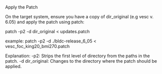 Apply the Patch

On the target system, ensure you have a copy of dir_original (e.g vesc v. 6.05) and apply the patch using patch:

patch -p2 -d dir_original < updates.patch

example:
patch -p2 -d ./bldc-release_6_05 < vesc_foc_king20_bmi270.patch

Explanation:
-p2: Strips the first level of directory from the paths in the patch.
-d dir_original: Changes to the directory where the patch should be applied.
